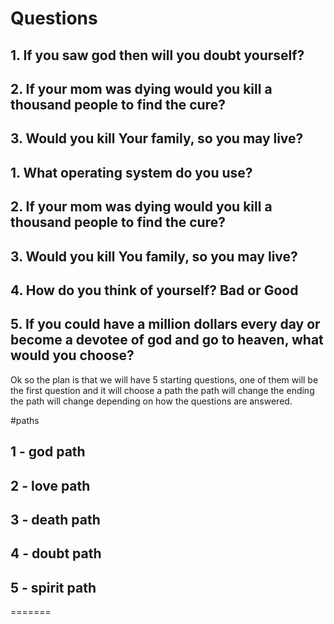 # Questions 


## 1. If you saw god then will you doubt yourself?

## 2. If your mom was dying would you kill a thousand people to find the cure?

## 3. Would you kill Your family, so you may live?

## 1. What operating system do you use?

## 2. If your mom was dying would you kill a thousand people to find the cure?

## 3. Would you kill You family, so you may live?


## 4. How do you think of yourself? Bad or Good

## 5. If you could have a million dollars every day or become a devotee of god and go to heaven, what would you choose?

Ok so the plan is that we will have 5 starting questions, one of them will be the first question and it will choose a path 
the path will change the ending the path will change depending on how the questions are answered.

#paths

## 1 - god path
## 2 - love path
## 3 - death path
## 4 - doubt path
## 5 - spirit path
=======

